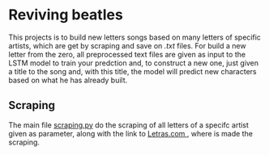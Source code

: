 # Reviving beatles
This projects is to build new letters songs based on many letters of specific artists, which are get by scraping and save on *.txt* files. For build a new letter from the zero, all preprocessed text files are given as input to the LSTM model to train your predction and, to construct a new one, just given a title to the song and, with this title, the model will predict new characters based on what he has already built.

## Scraping

The main file <a href="https://github.com/AntonioNvs/reviving-beatles/blob/main/scraping.py" target="_blank">scraping.py</a> do the scraping of all letters of a specifc artist given as parameter, along with the link to <a href="https://www.letras.com/" target="_blank"> Letras.com </a>, where is made the scraping.
